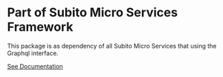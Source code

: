 # Part of Subito Micro Services Framework

This package is as dependency of all Subito Micro Services that using the Graphql interface.

[See Documentation](https://github.com/Xavius1/subito-doc/blob/main/doc/index.md)
